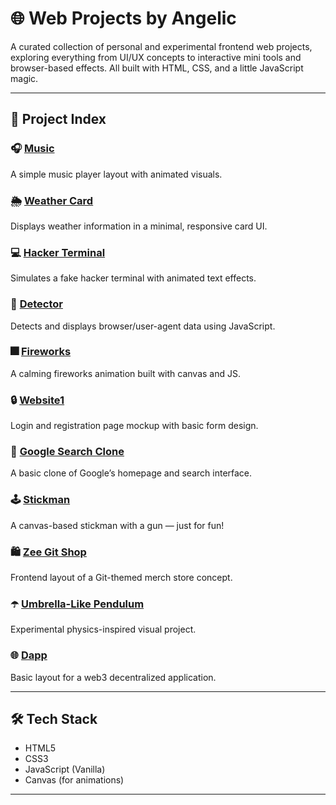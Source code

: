 # 🌐 Web Projects by Angelic

A curated collection of personal and experimental frontend web projects, exploring everything from UI/UX concepts to interactive mini tools and browser-based effects. All built with HTML, CSS, and a little JavaScript magic.

---

## 🧩 Project Index

### 🎧 [Music](https://github.com/visionbyangelic/music)  
A simple music player layout with animated visuals.

### 🌦️ [Weather Card](https://github.com/visionbyangelic/weather-card)  
Displays weather information in a minimal, responsive card UI.

### 💻 [Hacker Terminal](https://github.com/visionbyangelic/hterminal)  
Simulates a fake hacker terminal with animated text effects.

### 💬 [Detector](https://github.com/visionbyangelic/detector)  
Detects and displays browser/user-agent data using JavaScript.

### 🎆 [Fireworks](https://github.com/visionbyangelic/fireworks)  
A calming fireworks animation built with canvas and JS.

### 🔒 [Website1](https://github.com/visionbyangelic/website1)  
Login and registration page mockup with basic form design.

### 🧠 [Google Search Clone](https://github.com/visionbyangelic/google-search-engine)  
A basic clone of Google’s homepage and search interface.

### 🕹️ [Stickman](https://github.com/visionbyangelic/stickman)  
A canvas-based stickman with a gun — just for fun!

### 🛍️ [Zee Git Shop](https://github.com/visionbyangelic/Zee-Git-Shop)  
Frontend layout of a Git-themed merch store concept.

### ☂️ [Umbrella-Like Pendulum](https://github.com/visionbyangelic/umbrella-like-pendulum)  
Experimental physics-inspired visual project.

### 🌐 [Dapp](https://github.com/visionbyangelic/dapp)  
Basic layout for a web3 decentralized application.

---

## 🛠️ Tech Stack
- HTML5  
- CSS3  
- JavaScript (Vanilla)  
- Canvas (for animations)

---

